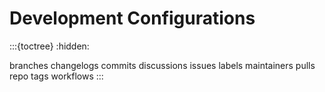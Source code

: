 # Development Configurations


:::{toctree}
:hidden:

branches
changelogs
commits
discussions
issues
labels
maintainers
pulls
repo
tags
workflows
:::
